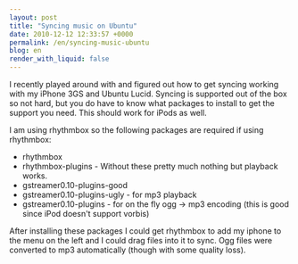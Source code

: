 ```yaml
---
layout: post
title: "Syncing music on Ubuntu"
date: 2010-12-12 12:33:57 +0000
permalink: /en/syncing-music-ubuntu
blog: en
render_with_liquid: false
---
```


I recently played around with and figured out how to get syncing working
with my iPhone 3GS and Ubuntu Lucid. Syncing is supported out of the box
so not hard, but you do have to know what packages to install to get the
support you need. This should work for iPods as well.

I am using rhythmbox so the following packages are required if using
rhythmbox:

- rhythmbox
- rhythmbox-plugins - Without these pretty much nothing but playback
  works.
- gstreamer0.10-plugins-good
- gstreamer0.10-plugins-ugly - for mp3 playback
- gstreamer0.10-plugins - for on the fly ogg -\> mp3 encoding (this is
  good since iPod doesn't support vorbis)

After installing these packages I could get rhythmbox to add my iphone
to the menu on the left and I could drag files into it to sync. Ogg
files were converted to mp3 automatically (though with some quality
loss).
